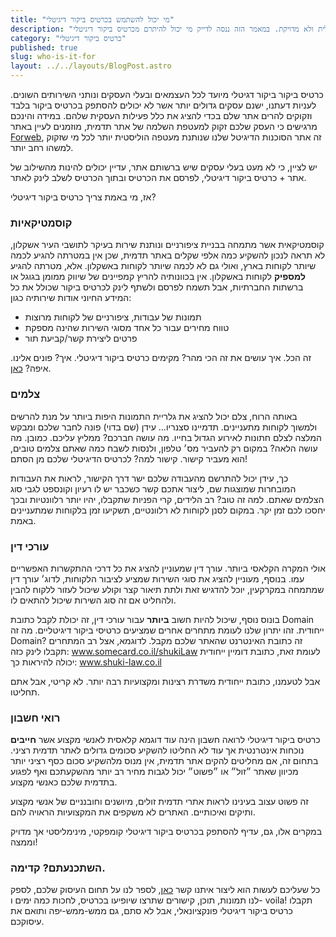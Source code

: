 ```yaml
---
title: "מי יכול להשתמש בכרטיס ביקור דיגיטלי"
description: "כרטיס ביקור מיועד לכולם! זו כמובן אמירה כללית ולא מדויקת. במאמר הזה ננסה לדייק מי יכול להיתרם מכרטיס ביקור דיגיטלי."
category: "כרטיס ביקור דיגיטלי"
published: true
slug: who-is-it-for
layout: ../../layouts/BlogPost.astro
---
```

כרטיס ביקור ביקור דגיטלי מיועד לכל העצמאים ובעלי העסקים ונותני השירותים השונים. לעניות דעתנו, ישנם עסקים גדולים יותר אשר לא יכולים להסתפק בכרטיס ביקור בלבד וזקוקים להרים אתר שלם בכדי להציג את כלל פעילות העסקית שלהם. במידה והינכם מרגישים כי העסק שלכם זקוק למעטפת השלמה של אתר תדמית, מוזמנים לעיין באתר [Forweb](https://forweb.co.il), זה אתר הסוכנות הדיגיטל שלנו שנותנת מעטפה הוליסטית יותר לכל מי שזקוק למשהו רחב יותר.

יש לציין, כי לא מעט בעלי עסקים שיש ברשותם אתר, עדיין יכולים להינות מהשילוב של אתר + כרטיס ביקור דיגיטלי, לפרסם את הכרטיס ובתוך הכרטיס לשלב לינק לאתר.

אז, מי באמת צריך כרטיס ביקור דיגיטלי?

### קוסמטיקאיות
קוסמטיקאית אשר מתמחה בבניית ציפורניים ונותנת שירות בעיקר לתושבי העיר אשקלון, לא תראה לנכון להשקיע כמה אלפי שקלים באתר תדמית, שכן אין במטרתה להגיע לכמה שיותר לקוחות בארץ, ואולי גם לא לכמה שיותר לקוחות באשקלון. אלא, מטרתה להגיע **למספיק** לקוחות באשקלון. אין בכוונותיה להריץ קמפיינים של שיווק ממומן בגוגל או ברשתות החברתיות, אבל תשמח לפרסם ולשתף לינק לכרטיס ביקור שכולל את כל המידע החיוני אודות שירותיה כגון:
- תמונות של עבודות, ציפורניים של לקוחות מרוצות
- טווח מחירים עבור כל אחד מסוגי השירות שהינה מספקת
- פרטים ליצירת קשר/קביעת תור

זה הכל. איך עושים את זה הכי מהר? מקימים כרטיס ביקור דיגיטלי. איך? פונים אלינו. איפה? [כאן](https://wa.me/+972508564794).

### צלמים
באותה הרוח, צלם יכול להציג את גלריית התמונות היפות ביותר על מנת להרשים ולמשוך לקוחות מתעניינים. תדמיינו סצנריו... עידן (שם בדוי) פונה לחבר שלכם ומבקש המלצה לצלם חתונות לאירוע הגדול בחייו. מה עושה חברכם? ממליץ עליכם. כמובן. מה עושה הלאה? במקום רק להעביר מס׳ טלפון, ולנסות לשבח כמה שאתם צלמים טובים, הוא מעביר קישור. קישור למה? לכרטיס הדיגיטלי שלכם מן הסתם!

כך, עידן יכול להתרשם מהעבודה שלכם ישר דרך הקישור, לראות את העבודות המובחרות שמוצגות שם, ליצור אתכם קשר כשכבר יש לו רעיון וקונספט לגבי סוג הצלמים שאתם. למה זה טוב? רב הלידים, קרי הפניות שתקבלו, יהיו יותר רלוונטיות ובכך יחסכו לכם זמן יקר. במקום לסנן לקוחות לא רלוונטיים, תשקיעו זמן בלקוחות שמתעניינים באמת. 


### עורכי דין
אולי המקרה הקלאסי ביותר. עורך דין שמעוניין להציג את כל דרכי ההתקשרות האפשריים עמו. בנוסף, מעוניין להציג את סוגי השירות שמציע לציבור הלקוחות, לדוג׳ עורך דין שמתמחה במקרקעין, יוכל להדגיש זאת ולתת תיאור קצר וקולע שיכול לעזור ללקוח להבין ולהחליט אם זה סוג השירות שיכול להתאים לו.

בונוס נוסף, שיכול להיות חשוב **ביותר**  עבור עורכי דין, זה יכולת לקבל כתובת Domain ייחודית. זהו יתרון שלנו לעומת מתחרים אחרים שמציעים כרטיסי ביקור דיגיטליים. מה זה Domain? זה כתובת האינטרנט שהאתר שלכם מקבל. לדוגמא, אצל רב המתחרים תקבלו לינק כזה:
www.somecard.co.il/shukiLaw 
לעומת זאת, כתובת דומיין ייחודית יכולה להיראות כך:
www.shuki-law.co.il

אבל לטעמנו, כתובת ייחודית משדרת רצינות ומקצועיות רבה יותר. לא קריטי, אבל אתם תחליטו.

### רואי חשבון

כרטיס ביקור דיגיטלי לרואה חשבון הינה עוד דוגמא קלאסית לאנשי מקצוע אשר **חייבים** נוכחות אינטרנטית אך עוד לא החליטו להשקיע סכומים גדולים לאתר תדמית רציני. בתחום זה, אם מחליטים להקים אתר תדמית, אין מנוס מלהשקיע סכום כסף רציני יותר מכיוון שאתר ״זול״ או ״פשוט״ יכול לגבות מחיר רב יותר מהשקעתכם ואף לפגוע בתדמית שלכם כאנשי מקצוע.

זה פשוט עצוב בעינינו לראות אתרי תדמית זולים, מיושנים וחובנניים של אנשי מקצוע ותיקים ואיכותיים. האתרים לא משקפים את המקצועיות הראויה להם.

במקרים אלו, גם, עדיף להסתפק בכרטיס ביקור דיגיטלי קומפקטי, מינימליסטי אך מדויק וממצה!

### השתכנעתם? קדימה.
כל שעליכם לעשות הוא ליצור איתנו קשר [כאן](https://wa.me/+972508564794), לספר לנו על תחום העיסוק שלכם, לספק לנו תמונות, תוכן, קישורים שתרצו שיופיעו בכרטיס, לחכות כמה ימים ו- voila! תקבלו כרטיס ביקור דיגיטלי פונקציונאלי, אבל לא סתם, גם ממש-ממש-יפה ותואם את עיסוקכם.

